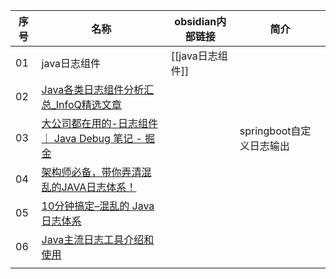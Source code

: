 



| 序号 | 名称                                                         | obsidian内部链接 | 简介                     |
| ---- | ------------------------------------------------------------ | ---------------- | ------------------------ |
| 01   | java日志组件                                                 | [[java日志组件]] |                          |
| 02   | [Java各类日志组件分析汇总_InfoQ精选文章](https://www.infoq.cn/article/a820ufkkb7vzjtau6wuo) |                  |                          |
| 03   | [大公司都在用的-日志组件｜ Java Debug 笔记 - 掘金](https://juejin.cn/post/6962081594416824350) |                  | springboot自定义日志输出 |
| 04   | [架构师必备，带你弄清混乱的JAVA日志体系！](https://www.javazhiyin.com/27585.html) |                  |                          |
| 05   | [10分钟搞定–混乱的 Java 日志体系](https://www.jianshu.com/p/39ced06944a2) |                  |                          |
| 06   | [Java主流日志工具介绍和使用](http://hbyou.me/2016/06/18/Java%E4%B8%BB%E6%B5%81%E6%97%A5%E5%BF%97%E5%B7%A5%E5%85%B7%E4%BB%8B%E7%BB%8D%E5%92%8C%E4%BD%BF%E7%94%A8/) |                  |                          |
|      |                                                              |                  |                          |

